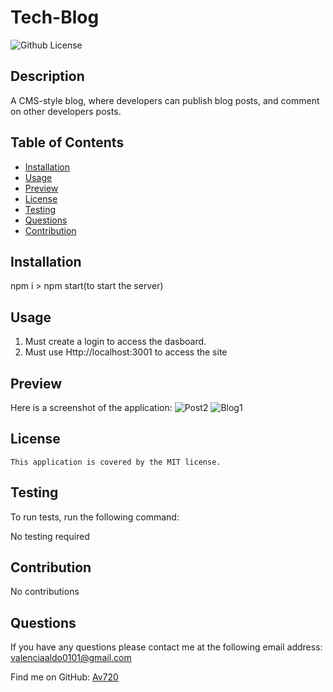 
  
  # Tech-Blog


![Github License](https://img.shields.io/badge/license-MIT-red.svg)

## Description 
A CMS-style blog, where developers can publish blog posts, and comment on other developers posts.

## Table of Contents 

- [Installation](#installation)
- [Usage](#usage)
- [Preview](#preview)
- [License](#license)
- [Testing](#testing)
- [Questions](#questions)
- [Contribution](#contribution)

## Installation 
npm i > npm start(to start the server)

## Usage 

1. Must create a login to access the dasboard.
2. Must use Http://localhost:3001 to access the site

## Preview

Here is a screenshot of the application: 
![Post2](https://user-images.githubusercontent.com/120581801/226502489-b02cbd71-1d27-4bb2-ae90-776bb6b470c0.png)
![Blog1](https://user-images.githubusercontent.com/120581801/226502497-117e95c8-b8bb-4ff9-b835-e2a69eea646d.png)

## License
    This application is covered by the MIT license.

## Testing
To run tests, run the following command:

No testing required

## Contribution 
No contributions

## Questions 
If you have any questions please contact me at the following email address: valenciaaldo0101@gmail.com

Find me on GitHub: [Av720](Https://github.com/Av720)

